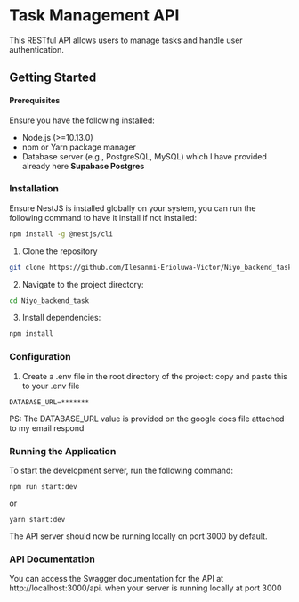 # Task Management API

This RESTful API allows users to manage tasks and handle user authentication.

## Getting Started

#### Prerequisites

Ensure you have the following installed:

- Node.js (>=10.13.0)
- npm or Yarn package manager
- Database server (e.g., PostgreSQL, MySQL) which I have provided already here **Supabase Postgres**

### Installation
Ensure  NestJS is installed globally on your system, you can run the following command to have it install if not installed:

```bash
npm install -g @nestjs/cli
```

1. Clone the repository

```bash
git clone https://github.com/Ilesanmi-Erioluwa-Victor/Niyo_backend_task.git
```

2. Navigate to the project directory:

```bash
cd Niyo_backend_task
```
3. Install dependencies: 

```bash
npm install
```

### Configuration
1. Create a .env file in the root directory of the project:
 copy and paste this to your .env file
```# Database configuration
DATABASE_URL=*******
```
PS: The DATABASE_URL value is provided on the google docs file attached to my email respond

### Running the Application
To start the development server, run the following command:
``` 
npm run start:dev
 ```
or 
``` 
yarn start:dev
 ```
The API server should now be running locally on port 3000 by default.

### API Documentation
You can access the Swagger documentation for the API at http://localhost:3000/api.
when your server is running locally at port 3000